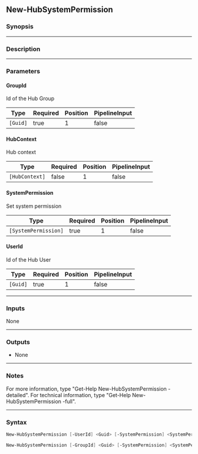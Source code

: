 New-HubSystemPermission
-----------------------

### Synopsis

---

### Description

---

### Parameters
#### **GroupId**
Id of the Hub Group

|Type    |Required|Position|PipelineInput|
|--------|--------|--------|-------------|
|`[Guid]`|true    |1       |false        |

#### **HubContext**
Hub context

|Type          |Required|Position|PipelineInput|
|--------------|--------|--------|-------------|
|`[HubContext]`|false   |1       |false        |

#### **SystemPermission**
Set system permission

|Type                |Required|Position|PipelineInput|
|--------------------|--------|--------|-------------|
|`[SystemPermission]`|true    |1       |false        |

#### **UserId**
Id of the Hub User

|Type    |Required|Position|PipelineInput|
|--------|--------|--------|-------------|
|`[Guid]`|true    |1       |false        |

---

### Inputs
None

---

### Outputs
* None

---

### Notes
For more information, type "Get-Help New-HubSystemPermission -detailed". For technical information, type "Get-Help New-HubSystemPermission -full".

---

### Syntax
```PowerShell
New-HubSystemPermission [-UserId] <Guid> [-SystemPermission] <SystemPermission> [[-HubContext] <HubContext>] [<CommonParameters>]
```
```PowerShell
New-HubSystemPermission [-GroupId] <Guid> [-SystemPermission] <SystemPermission> [[-HubContext] <HubContext>] [<CommonParameters>]
```
